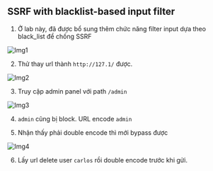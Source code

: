## SSRF with blacklist-based input filter

1. Ở lab này, đã được bổ sung thêm chức năng filter input dựa theo black_list để chống SSRF

![Img1](\asset/../img/error.png)

2. Thử thay url thành ``http://127.1/`` được.

![Img2](\asset/../img/bypass.png)

3. Truy cập admin panel với path ``/admin``

![Img3](\asset/../img/blocked.png)

4. ``admin`` cũng bị block. URL encode ``admin`` 

5. Nhận thấy phải double encode thì mới bypass được

![Img4](\asset/../img/bypass1.png)

6. Lấy url delete user ``carlos`` rồi double encode trước khi gửi.